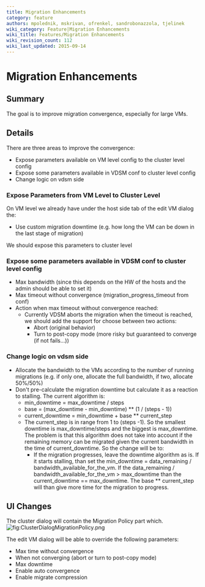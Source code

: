 ```yaml
---
title: Migration Enhancements
category: feature
authors: mpolednik, mskrivan, ofrenkel, sandrobonazzola, tjelinek
wiki_category: Feature|Migration Enhancements
wiki_title: Features/Migration Enhancements
wiki_revision_count: 112
wiki_last_updated: 2015-09-14
---
```


# Migration Enhancements

## Summary

The goal is to improve migration convergence, especially for large VMs.

## Details

There are three areas to improve the convergence:

*   Expose parameters available on VM level config to the cluster level config
*   Expose some parameters available in VDSM conf to cluster level config
*   Change logic on vdsm side

### Expose Parameters from VM Level to Cluster Level

On VM level we already have under the host side tab of the edit VM dialog the:

*   Use custom migration downtime (e.g. how long the VM can be down in the last stage of migration)

We should expose this parameters to cluster level

### Expose some parameters available in VDSM conf to cluster level config

*   Max bandwidth (since this depends on the HW of the hosts and the admin should be able to set it)
*   Max timeout without convergence (migration_progress_timeout from conf)
*   Action when max timeout without convergence reached:
    -   Currently VDSM aborts the migration when the timeout is reached, we should add the support for choose between two actions:
        -   Abort (original behavior)
        -   Turn to post-copy mode (more risky but guaranteed to converge (if not fails...))

### Change logic on vdsm side

*   Allocate the bandwidth to the VMs according to the number of running migrations (e.g. if only one, allocate the full bandwidth, if two, allocate 50%/50%)
*   Don't pre-calculate the migration downtime but calculate it as a reaction to stalling. The current algorithm is:
    -   min_downtime = max_downtime / steps
    -   base = (max_downtime - min_downtime) \*\* (1 / (steps - 1))
    -   current_downtime = min_downtime + base \*\* current_step
    -   The current_step is in range from 1 to (steps -1). So the smallest downtime is max_downtime/steps and the biggest is max_downtime. The problem is that this algorithm does not take into account if the remaining memory can be migrated given the current bandwidth in the time of current_downtime. So the change will be to:
        -   If the migration progresses, leave the downtime algorithm as is. If it starts stalling, than set the min_downtime = data_remaining / bandwidth_available_for_the_vm. If the data_remaining / bandwidth_available_for_the_vm > max_downtime than the current_downtime == max_downtime. The base \*\* current_step will than give more time for the migration to progress.

## UI Changes

The cluster dialog will contain the Migration Policy part which. ![](ClusterDialogMigrationPolicy.png "fig:ClusterDialogMigrationPolicy.png")

The edit VM dialog will be able to override the following parameters:

*   Max time without convergence
*   When not converging (abort or turn to post-copy mode)
*   Max downtime
*   Enable auto convergence
*   Enable migrate compression
